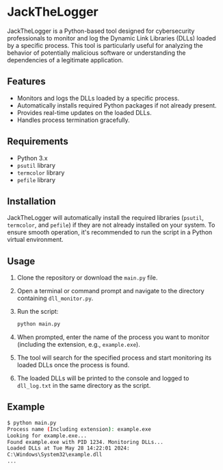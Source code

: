 # JackTheLogger

JackTheLogger is a Python-based tool designed for cybersecurity professionals to monitor and log the Dynamic Link Libraries (DLLs) loaded by a specific process. This tool is particularly useful for analyzing the behavior of potentially malicious software or understanding the dependencies of a legitimate application.

## Features

- Monitors and logs the DLLs loaded by a specific process.
- Automatically installs required Python packages if not already present.
- Provides real-time updates on the loaded DLLs.
- Handles process termination gracefully.

## Requirements

- Python 3.x
- `psutil` library
- `termcolor` library
- `pefile` library

## Installation

JackTheLogger will automatically install the required libraries (`psutil`, `termcolor`, and `pefile`) if they are not already installed on your system. To ensure smooth operation, it's recommended to run the script in a Python virtual environment.

## Usage

1. Clone the repository or download the `main.py` file.
2. Open a terminal or command prompt and navigate to the directory containing `dll_monitor.py`.
3. Run the script:

    ```bash
    python main.py
    ```

4. When prompted, enter the name of the process you want to monitor (including the extension, e.g., `example.exe`).
5. The tool will search for the specified process and start monitoring its loaded DLLs once the process is found.
6. The loaded DLLs will be printed to the console and logged to `dll_log.txt` in the same directory as the script.

## Example

```bash
$ python main.py
Process name (Including extension): example.exe
Looking for example.exe...
Found example.exe with PID 1234. Monitoring DLLs...
Loaded DLLs at Tue May 28 14:22:01 2024:
C:\Windows\System32\example.dll
...
